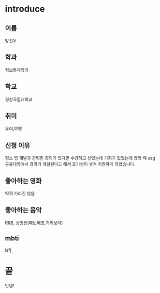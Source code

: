 # introduce
## 이름
방선우
## 학과
정보통계학과
## 학교
경상국립대학교
## 취미
요리,여행
## 신청 이유
평소 앱 개발과 관련한 강의가 있다면 수강하고 싶었는데 기회가 없었는데 방학 때 usg공유대학에서 강의가 개설된다고 해서 호기심이 생겨 지원하게 되었습니다.
## 좋아하는 영화
딱히 가리진 않음
## 좋아하는 음악
R&B, 싱잉랩(페노메코,기리보이)
## mbti
isfj
# 끝
안녕!
